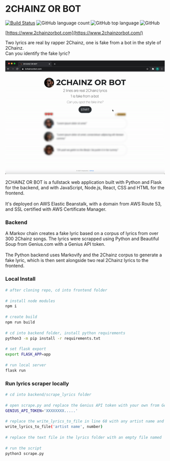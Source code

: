 # 2CHAINZ OR BOT
[![Build Status](https://travis-ci.com/rinaykumar/2chainz-or-bot.svg?branch=main)](https://travis-ci.com/rinaykumar/2chainz-or-bot)
![GitHub language count](https://img.shields.io/github/languages/count/rinaykumar/2chainz-or-bot)
![GitHub top language](https://img.shields.io/github/languages/top/rinaykumar/2chainz-or-bot)
![GitHub](https://img.shields.io/github/license/rinaykumar/2chainz-or-bot)

[https://www.2chainzorbot.com](https://www.2chainzorbot.com/)

Two lyrics are real by rapper 2Chainz, one is fake from a bot in the style of 2Chainz.
<br/>
Can you identify the fake lyric?

![ui video demo](frontend/src/assets/img/ui-demo.gif)


2CHAINZ OR BOT is a fullstack web application built with Python and Flask for the backend, and with JavaScript, Node.js, React, CSS and HTML for the frontend. 
<br/>
<br/>
It's deployed on AWS Elastic Beanstalk, with a domain from AWS Route 53, and SSL certified with AWS Certificate Manager.

### Backend

A Markov chain creates a fake lyric based on a corpus of lyrics from over 300 2Chainz songs. 
The lyrics were scrapped using Python and Beautiful Soup from Genius.com with a Genius API token. 
<br/>
<br/>
The Python backend uses Markovify and the 2Chainz corpus to generate a fake lyric, which is then sent alongside two real 2Chainz lyrics to the frontend.

### Local Install
```bash
# after cloning repo, cd into frontend folder

# install node modules
npm i

# create build
npm run build

# cd into backend folder, install python requirements
python3 -m pip install -r requirements.txt

# set flask export
export FLASK_APP=app

# run local server
flask run
```

### Run lyrics scraper locally
```bash
# cd into backend/scrape_lyrics folder

# open scrape.py and replace the Genius API token with your own from Genius.com
GENIUS_API_TOKEN='XXXXXXXX.....'

# replace the write_lyrics_to_file in line 68 with any artist name and number of songs
write_lyrics_to_file('artist name', number)

# replace the text file in the lyrics folder with an empty file named 'artistname'.txt

# run the script
python3 scrape.py
```
